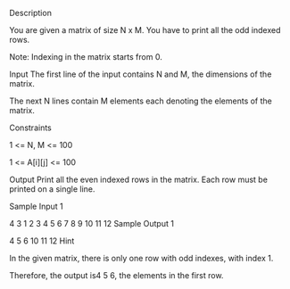 Description

You are given a matrix of size N x M. You have to print all the odd indexed rows.

Note: Indexing in the matrix starts from 0.


Input
The first line of the input contains N and M, the dimensions of the matrix.

The next N lines contain M elements each denoting the elements of the matrix.

Constraints

1 <= N, M <= 100

1 <= A[i][j] <= 100


Output
Print all the even indexed rows in the matrix. Each row must be printed on a single line.


Sample Input 1 

4 3
1 2 3 
4 5 6
7 8 9
10 11 12
Sample Output 1

4 5 6
10 11 12
Hint

In the given matrix, there is only one row with odd indexes, with index 1.

Therefore, the output is4 5 6, the elements in the first row.